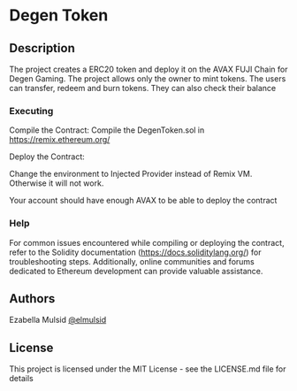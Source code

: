 # Degen Token 

## Description

The project creates a ERC20 token and deploy it on the AVAX FUJI Chain for Degen Gaming.
The project allows only the owner to mint tokens. The users can transfer, redeem and burn tokens. They can also check their balance


### Executing

Compile the Contract:
Compile the DegenToken.sol in https://remix.ethereum.org/ 

Deploy the Contract:

Change the environment to Injected Provider instead of Remix VM. Otherwise it will not work.

Your account should have enough AVAX to be able to deploy the contract

### Help
For common issues encountered while compiling or deploying the contract, refer to the Solidity documentation (https://docs.soliditylang.org/) for troubleshooting steps. Additionally, online communities and forums dedicated to Ethereum development can provide valuable assistance.

## Authors

Ezabella Mulsid
[@elmulsid](https://github.com/elmulsid)


## License

This project is licensed under the MIT License - see the LICENSE.md file for details
